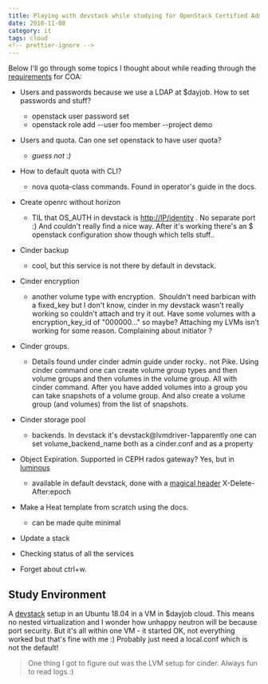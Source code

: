 ```yaml
---
title: Playing with devstack while studying for OpenStack Certified Administrator
date: 2018-11-08
category: it
tags: cloud
<!-- prettier-ignore -->
---
```


Below I'll go through some topics I thought about while reading through the [requirements](https://www.openstack.org/coa/requirements/) for COA:

- Users and passwords because we use a LDAP at $dayjob. How to set passwords and stuff?
  - openstack user password set
  - openstack role add --user foo member --project demo
- Users and quota. Can one set openstack to have user quota?
  - _guess not :)_
- How to default quota with CLI?
  - nova quota-class commands. Found in operator's guide in the docs.
- Create openrc without horizon
  - TIL that OS\_AUTH in devstack is <http://IP/identity> . No separate port :) And couldn't really find a nice way. After it's working there's an $ openstack configuration show though which tells stuff..
- Cinder backup
  - cool, but this service is not there by default in devstack.
- Cinder encryption
  - another volume type with encryption.  Shouldn't need barbican with a fixed\_key but I don't know, cinder in my devstack wasn't really working so couldn't attach and try it out. Have some volumes with a encryption\_key\_id of "000000..." so maybe? Attaching my LVMs isn't working for some reason. Complaining about initiator ?
- Cinder groups.
  - Details found under cinder admin guide under rocky.. not Pike. Using cinder command one can create volume group types and then volume groups and then volumes in the volume group. All with cinder command. After you have added volumes into a group you can take snapshots of a volume group. And also create a volume group (and volumes) from the list of snapshots.
- Cinder storage pool
  - backends. In devstack it's devstack@lvmdriver-1apparently one can set volume\_backend\_name both as a cinder.conf and as a property

- Object Expiration. Supported in CEPH rados gateway? Yes, but in [luminous](http://docs.ceph.com/docs/luminous/radosgw/s3/)
  - available in default devstack, done with a [magical header](https://docs.openstack.org/ocata/user-guide/cli-swift-set-object-expiration.html) X-Delete-After:epoch
- Make a Heat template from scratch using the docs.
  - can be made quite minimal
- Update a stack
- Checking status of all the services
- Forget about ctrl+w.

## Study Environment

A [devstack](https://docs.openstack.org/devstack/latest/) setup in an Ubuntu 18.04 in a VM in $dayjob cloud. This means no nested virtualization and I wonder how unhappy neutron will be because port security. But it's all within one VM - it started OK, not everything worked but that's fine with me :) Probably just need a local.conf which is not the default!

> One thing I got to figure out was the LVM setup for cinder. Always fun to read logs :)
